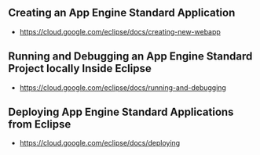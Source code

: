 ## Creating an App Engine Standard Application
* https://cloud.google.com/eclipse/docs/creating-new-webapp

## Running and Debugging an App Engine Standard Project locally Inside Eclipse
* https://cloud.google.com/eclipse/docs/running-and-debugging

## Deploying App Engine Standard Applications from Eclipse
* https://cloud.google.com/eclipse/docs/deploying